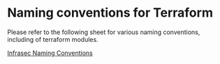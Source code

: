 # Naming conventions for Terraform

Please refer to the following sheet for various naming conventions, including of terraform modules.

[Infrasec Naming Conventions](../aws/naming.md)
